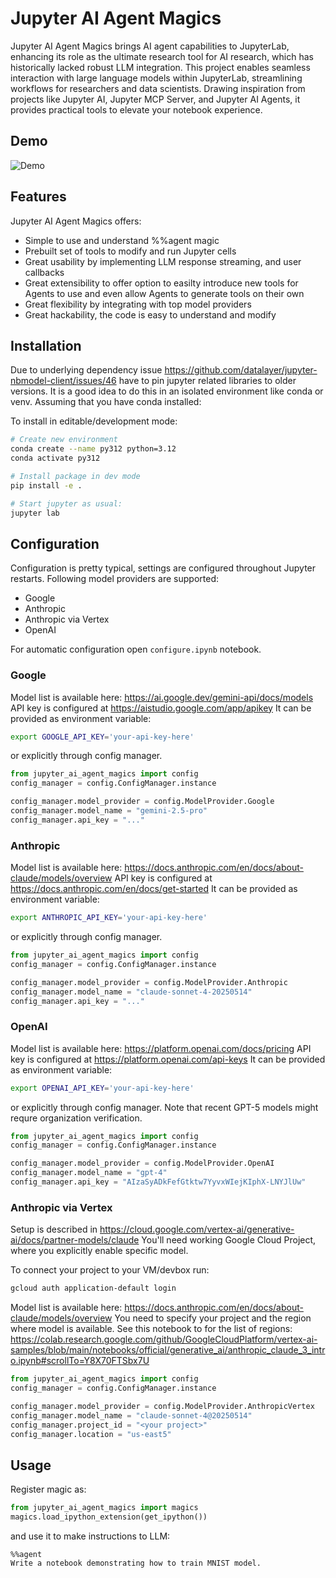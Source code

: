 # Jupyter AI Agent Magics

Jupyter AI Agent Magics brings AI agent capabilities to JupyterLab, enhancing its role as the ultimate research tool for AI research, which has historically lacked robust LLM integration. This project enables seamless interaction with large language models within JupyterLab, streamlining workflows for researchers and data scientists. Drawing inspiration from projects like Jupyter AI, Jupyter MCP Server, and Jupyter AI Agents, it provides practical tools to elevate your notebook experience.

## Demo

![Demo](resources/demo.gif)

## Features

Jupyter AI Agent Magics offers:
- Simple to use and understand %%agent magic
- Prebuilt set of tools to modify and run Jupyter cells
- Great usability by implementing LLM response streaming, and user callbacks
- Great extensibility to offer option to easilty introduce
new tools for Agents to use and even allow Agents to generate tools on their own
- Great flexibility by integrating with top model providers
- Great hackability, the code is easy to understand and modify


## Installation

Due to underlying dependency issue https://github.com/datalayer/jupyter-nbmodel-client/issues/46 
have to pin jupyter related libraries to older versions.
It is a good idea to do this in an isolated environment like conda or venv.
Assuming that you have conda installed:


To install in editable/development mode:

```bash
# Create new environment
conda create --name py312 python=3.12
conda activate py312

# Install package in dev mode
pip install -e .

# Start jupyter as usual:
jupyter lab
```

## Configuration

Configuration is pretty typical, settings are configured throughout Jupyter restarts.
Following model providers are supported:
- Google
- Anthropic
- Anthropic via Vertex
- OpenAI

For automatic configuration open `configure.ipynb` notebook.

### Google

Model list is available here: https://ai.google.dev/gemini-api/docs/models
API key is configured at https://aistudio.google.com/app/apikey
It can be provided as environment variable:

```sh
export GOOGLE_API_KEY='your-api-key-here'
```

or explicitly through config manager.

```python
from jupyter_ai_agent_magics import config
config_manager = config.ConfigManager.instance

config_manager.model_provider = config.ModelProvider.Google
config_manager.model_name = "gemini-2.5-pro"
config_manager.api_key = "..."
```

### Anthropic

Model list is available here: https://docs.anthropic.com/en/docs/about-claude/models/overview
API key is configured at https://docs.anthropic.com/en/docs/get-started
It can be provided as environment variable:

```sh
export ANTHROPIC_API_KEY='your-api-key-here'
```

or explicitly through config manager.

```python
from jupyter_ai_agent_magics import config
config_manager = config.ConfigManager.instance

config_manager.model_provider = config.ModelProvider.Anthropic
config_manager.model_name = "claude-sonnet-4-20250514"
config_manager.api_key = "..."
```

### OpenAI

Model list is available here: https://platform.openai.com/docs/pricing
API key is configured at https://platform.openai.com/api-keys
It can be provided as environment variable:

```sh
export OPENAI_API_KEY='your-api-key-here'
```

or explicitly through config manager.
Note that recent GPT-5 models might requre organization verification.

```python
from jupyter_ai_agent_magics import config
config_manager = config.ConfigManager.instance

config_manager.model_provider = config.ModelProvider.OpenAI
config_manager.model_name = "gpt-4"
config_manager.api_key = "AIzaSyADkFefGtktw7YyvxWIejKIphX-LNYJlUw"
```

### Anthropic via Vertex

Setup is described in https://cloud.google.com/vertex-ai/generative-ai/docs/partner-models/claude
You'll need working Google Cloud Project, where you explicitly enable specific model.

To connect your project to your VM/devbox run:

```sh
gcloud auth application-default login
```

Model list is available here: https://docs.anthropic.com/en/docs/about-claude/models/overview
You need to specify your project and the region where model is available.
See this notebook to for the list of regions: https://colab.research.google.com/github/GoogleCloudPlatform/vertex-ai-samples/blob/main/notebooks/official/generative_ai/anthropic_claude_3_intro.ipynb#scrollTo=Y8X70FTSbx7U

```python
from jupyter_ai_agent_magics import config
config_manager = config.ConfigManager.instance

config_manager.model_provider = config.ModelProvider.AnthropicVertex
config_manager.model_name = "claude-sonnet-4@20250514"
config_manager.project_id = "<your project>"
config_manager.location = "us-east5"
```

## Usage

Register magic as:

```python
from jupyter_ai_agent_magics import magics
magics.load_ipython_extension(get_ipython())
```

and use it to make instructions to LLM:

```
%%agent
Write a notebook demonstrating how to train MNIST model.
```


